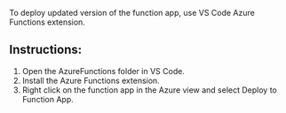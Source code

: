 To deploy updated version of the function app, use VS Code Azure Functions extension.

## Instructions:

1. Open the AzureFunctions folder in VS Code.
2. Install the Azure Functions extension.
3. Right click on the function app in the Azure view and select Deploy to Function App.